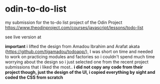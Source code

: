 # odin-to-do-list

my submission for the to-do list project of the Odin Project https://www.theodinproject.com/courses/javascript/lessons/todo-list

see live version at

**important** i lifted the design from Amadou Ibrahim and Arafat akata (https://github.com/tigamadou/todoapp/), I was short on time and needed to work on practicing modules and factories so i couldn't spend much time worrying about the design so i just selected one from the recent project submissions that i liked the most..
**i did not copy any code from their project though, just the design of the UI, i copied everything by sight and coded the CSS from scratch**
